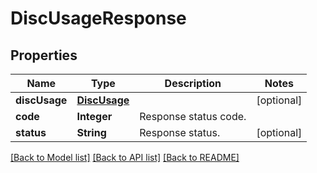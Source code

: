 ﻿
# DiscUsageResponse


## Properties
Name | Type | Description | Notes
------------ | ------------- | ------------- | -------------
**discUsage** | [**DiscUsage**](DiscUsage.md) |  | [optional]
**code** | **Integer** | Response status code. | 
**status** | **String** | Response status. | [optional]


[[Back to Model list]](../../README.md#documentation-for-models) [[Back to API list]](../../README.md#documentation-for-api-endpoints) [[Back to README]](../../README.md)


